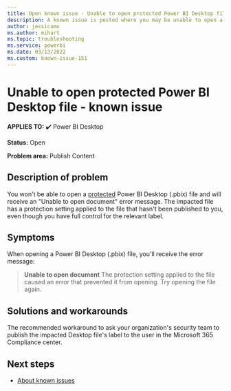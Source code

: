```yaml
---
title: Open known issue - Unable to open protected Power BI Desktop file
description: A known issue is posted where you may be unable to open a protected Power BI Desktop file.
author: jessicamo
ms.author: mihart
ms.topic: troubleshooting  
ms.service: powerbi
ms.date: 03/13/2022
ms.custom: known-issue-151
---
```


# Unable to open protected Power BI Desktop file - known issue

**APPLIES TO:** ✔️ Power BI Desktop

**Status:** Open

**Problem area:** Publish Content

## Description of problem

You won't be able to open a [protected](https://docs.microsoft.com/power-bi/enterprise/service-security-data-protection-overview) Power BI Desktop (.pbix) file and will receive an "Unable to open document" error message.  The impacted file has a protection setting applied to the file that hasn't been published to you, even though you have full control for the relevant label.

## Symptoms

When opening a Power BI Desktop (.pbix) file, you'll receive the error message:
> **Unable to open document**
> The protection setting applied to the file caused an error that prevented it from opening. Try opening the file again.  

## Solutions and workarounds

The recommended workaround to ask your organization's security team to publish the impacted Desktop file's label to the user in the Microsoft 365 Compliance center.

## Next steps

- [About known issues](power-bi-known-issues.md)
